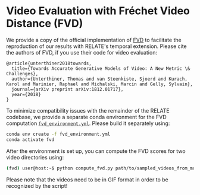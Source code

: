 # Video Evaluation with Fréchet Video Distance (FVD)

We provide a copy of the official implementation of [FVD](https://github.com/google-research/google-research/tree/master/frechet_video_distance) to facilitate the reproduction of our results with RELATE's temporal extension.
Please cite the authors of FVD, if you use their code for video evaluation:
```
@article{unterthiner2018towards,
  title={Towards Accurate Generative Models of Video: A New Metric \& Challenges},
  author={Unterthiner, Thomas and van Steenkiste, Sjoerd and Kurach, Karol and Marinier, Raphael and Michalski, Marcin and Gelly, Sylvain},
  journal={arXiv preprint arXiv:1812.01717},
  year={2018}
}
```

To minimize compatibility issues with the remainder of the RELATE codebase, we provide a separate conda environment for the FVD computation [`fvd_environment.yml`](fvd_environment.yml).
Please build it separately using:
```bash
conda env create -f fvd_environment.yml
conda activate fvd
```

After the environment is set up, you can compute the FVD scores for two video directories using:
```bash
(fvd) user@host:~$ python compute_fvd.py path/to/sampled_videos_from_model path/to/test_videos_from_dataset
```
Please note that the videos need to be in GIF format in order to be recognized by the script!
